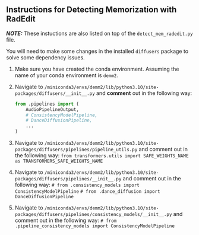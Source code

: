 ## Instructions for Detecting Memorization with RadEdit

***NOTE:*** These instuctions are also listed on top of the ```detect_mem_radedit.py``` file.

You will need to make some changes in the installed ```diffusers``` package to solve some dependency issues.

1. Make sure you have created the conda environment. Assuming the name of your conda environment is `demm2`.

2. Navigate to `/miniconda3/envs/demm2/lib/python3.10/site-packages/diffusers/__init__.py` and **comment** out in the following way:
   
   ```python
   from .pipelines import (
       AudioPipelineOutput,
       # ConsistencyModelPipeline,
       # DanceDiffusionPipeline,
       ...
   )

3. Navigate to `/miniconda3/envs/demm2/lib/python3.10/site-packages/diffusers/pipelines/pipeline_utils.py` and comment out in the following way:
```from transformers.utils import SAFE_WEIGHTS_NAME as TRANSFORMERS_SAFE_WEIGHTS_NAME```  

4. Navigate to `/miniconda3/envs/demm2/lib/python3.10/site-packages/diffusers/pipelines/__init__.py` and comment out in the following way:
```# from .consistency_models import ConsistencyModelPipeline```
```# from .dance_diffusion import DanceDiffusionPipeline```

5. Navigate to ```/miniconda3/envs/demm2/lib/python3.10/site-packages/diffusers/pipelines/consistency_models/__init__.py``` and comment out in the following way:
```# from .pipeline_consistency_models import ConsistencyModelPipeline```

